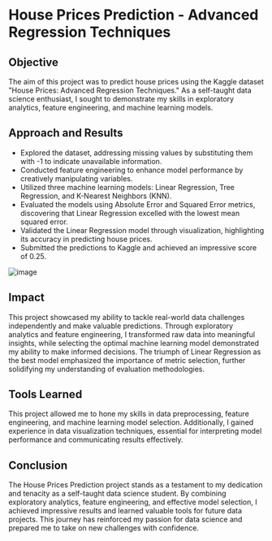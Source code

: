 # House Prices Prediction - Advanced Regression Techniques

## Objective

The aim of this project was to predict house prices using the Kaggle dataset "House Prices: Advanced Regression Techniques." As a self-taught data science enthusiast, I sought to demonstrate my skills in exploratory analytics, feature engineering, and machine learning models.

## Approach and Results

- Explored the dataset, addressing missing values by substituting them with -1 to indicate unavailable information.
- Conducted feature engineering to enhance model performance by creatively manipulating variables.
- Utilized three machine learning models: Linear Regression, Tree Regression, and K-Nearest Neighbors (KNN).
- Evaluated the models using Absolute Error and Squared Error metrics, discovering that Linear Regression excelled with the lowest mean squared error.
- Validated the Linear Regression model through visualization, highlighting its accuracy in predicting house prices.
- Submitted the predictions to Kaggle and achieved an impressive score of 0.25.

 ![image](https://github.com/moniquecardoso25/Data-Science-Projects/assets/140358716/d7129143-bd4b-4790-b997-e3fd0a1abff6)


## Impact

This project showcased my ability to tackle real-world data challenges independently and make valuable predictions. Through exploratory analytics and feature engineering, I transformed raw data into meaningful insights, while selecting the optimal machine learning model demonstrated my ability to make informed decisions. The triumph of Linear Regression as the best model emphasized the importance of metric selection, further solidifying my understanding of evaluation methodologies.

## Tools Learned

This project allowed me to hone my skills in data preprocessing, feature engineering, and machine learning model selection. Additionally, I gained experience in data visualization techniques, essential for interpreting model performance and communicating results effectively.

## Conclusion 

The House Prices Prediction project stands as a testament to my dedication and tenacity as a self-taught data science student. By combining exploratory analytics, feature engineering, and effective model selection, I achieved impressive results and learned valuable tools for future data projects. This journey has reinforced my passion for data science and prepared me to take on new challenges with confidence.
